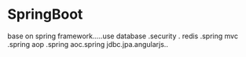 # SpringBoot
base on spring framework.....use database .security . redis .spring mvc .spring aop .spring aoc.spring jdbc.jpa.angularjs..
